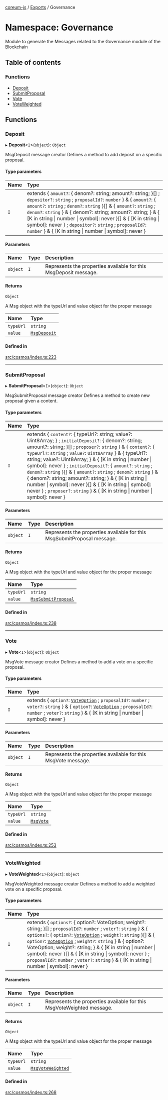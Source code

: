 [coreum-js](../README.md) / [Exports](../modules.md) / Governance

# Namespace: Governance

Module to generate the Messages related to the Governance module of the Blockchain

## Table of contents

### Functions

- [Deposit](Governance.md#deposit)
- [SubmitProposal](Governance.md#submitproposal)
- [Vote](Governance.md#vote)
- [VoteWeighted](Governance.md#voteweighted)

## Functions

### Deposit

▸ **Deposit**<`I`\>(`object`): `Object`

MsgDeposit message creator
Defines a method to add deposit on a specific proposal.

#### Type parameters

| Name | Type |
| :------ | :------ |
| `I` | extends { `amount?`: { denom?: string; amount?: string; }[] ; `depositor?`: `string` ; `proposalId?`: `number`  } & { `amount?`: { `amount?`: `string` ; `denom?`: `string`  }[] & { `amount?`: `string` ; `denom?`: `string`  } & { denom?: string; amount?: string; } & { [K in string \| number \| symbol]: never }[] & { [K in string \| symbol]: never } ; `depositor?`: `string` ; `proposalId?`: `number`  } & { [K in string \| number \| symbol]: never } |

#### Parameters

| Name | Type | Description |
| :------ | :------ | :------ |
| `object` | `I` | Represents the properties available for this MsgDeposit message. |

#### Returns

`Object`

A Msg object with the typeUrl and value object for the proper message

| Name | Type |
| :------ | :------ |
| `typeUrl` | `string` |
| `value` | [`MsgDeposit`](internal_.md#msgdeposit) |

#### Defined in

[src/cosmos/index.ts:223](https://github.com/CooperFoundation/coreum-js/blob/bdb622b/src/cosmos/index.ts#L223)

___

### SubmitProposal

▸ **SubmitProposal**<`I`\>(`object`): `Object`

MsgSubmitProposal message creator
Defines a method to create new proposal given a content.

#### Type parameters

| Name | Type |
| :------ | :------ |
| `I` | extends { `content?`: { typeUrl?: string; value?: Uint8Array; } ; `initialDeposit?`: { denom?: string; amount?: string; }[] ; `proposer?`: `string`  } & { `content?`: { `typeUrl?`: `string` ; `value?`: `Uint8Array`  } & { typeUrl?: string; value?: Uint8Array; } & { [K in string \| number \| symbol]: never } ; `initialDeposit?`: { `amount?`: `string` ; `denom?`: `string`  }[] & { `amount?`: `string` ; `denom?`: `string`  } & { denom?: string; amount?: string; } & { [K in string \| number \| symbol]: never }[] & { [K in string \| symbol]: never } ; `proposer?`: `string`  } & { [K in string \| number \| symbol]: never } |

#### Parameters

| Name | Type | Description |
| :------ | :------ | :------ |
| `object` | `I` | Represents the properties available for this MsgSubmitProposal message. |

#### Returns

`Object`

A Msg object with the typeUrl and value object for the proper message

| Name | Type |
| :------ | :------ |
| `typeUrl` | `string` |
| `value` | [`MsgSubmitProposal`](internal_.md#msgsubmitproposal) |

#### Defined in

[src/cosmos/index.ts:238](https://github.com/CooperFoundation/coreum-js/blob/bdb622b/src/cosmos/index.ts#L238)

___

### Vote

▸ **Vote**<`I`\>(`object`): `Object`

MsgVote message creator
Defines a method to add a vote on a specific proposal.

#### Type parameters

| Name | Type |
| :------ | :------ |
| `I` | extends { `option?`: [`VoteOption`](../enums/internal_.VoteOption.md) ; `proposalId?`: `number` ; `voter?`: `string`  } & { `option?`: [`VoteOption`](../enums/internal_.VoteOption.md) ; `proposalId?`: `number` ; `voter?`: `string`  } & { [K in string \| number \| symbol]: never } |

#### Parameters

| Name | Type | Description |
| :------ | :------ | :------ |
| `object` | `I` | Represents the properties available for this MsgVote message. |

#### Returns

`Object`

A Msg object with the typeUrl and value object for the proper message

| Name | Type |
| :------ | :------ |
| `typeUrl` | `string` |
| `value` | [`MsgVote`](internal_.md#msgvote) |

#### Defined in

[src/cosmos/index.ts:253](https://github.com/CooperFoundation/coreum-js/blob/bdb622b/src/cosmos/index.ts#L253)

___

### VoteWeighted

▸ **VoteWeighted**<`I`\>(`object`): `Object`

MsgVoteWeighted message creator
Defines a method to add a weighted vote on a specific proposal.

#### Type parameters

| Name | Type |
| :------ | :------ |
| `I` | extends { `options?`: { option?: VoteOption; weight?: string; }[] ; `proposalId?`: `number` ; `voter?`: `string`  } & { `options?`: { `option?`: [`VoteOption`](../enums/internal_.VoteOption.md) ; `weight?`: `string`  }[] & { `option?`: [`VoteOption`](../enums/internal_.VoteOption.md) ; `weight?`: `string`  } & { option?: VoteOption; weight?: string; } & { [K in string \| number \| symbol]: never }[] & { [K in string \| symbol]: never } ; `proposalId?`: `number` ; `voter?`: `string`  } & { [K in string \| number \| symbol]: never } |

#### Parameters

| Name | Type | Description |
| :------ | :------ | :------ |
| `object` | `I` | Represents the properties available for this MsgVoteWeighted message. |

#### Returns

`Object`

A Msg object with the typeUrl and value object for the proper message

| Name | Type |
| :------ | :------ |
| `typeUrl` | `string` |
| `value` | [`MsgVoteWeighted`](internal_.md#msgvoteweighted) |

#### Defined in

[src/cosmos/index.ts:268](https://github.com/CooperFoundation/coreum-js/blob/bdb622b/src/cosmos/index.ts#L268)
